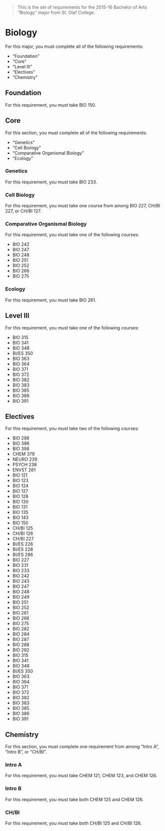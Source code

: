 > This is the set of requirements for the 2015-16 Bachelor of Arts “Biology”
> major from St. Olaf College.

# Biology
For this major, you must complete all of the following requirements:

- “Foundation”
- “Core”
- “Level III”
- “Electives”
- “Chemistry”

## Foundation
For this requirement, you must take BIO 150.


## Core
For this section, you must complete all of the following requirements:

- “Genetics”
- “Cell Biology”
- “Comparative Organismal Biology”
- “Ecology”

### Genetics
For this requirement, you must take BIO 233.

### Cell Biology
For this requirement, you must take one course from among BIO 227, CH/BI 227, or CH/BI 127.

### Comparative Organismal Biology
For this requirement, you must take one of the following courses:

- BIO 242
- BIO 247
- BIO 248
- BIO 251
- BIO 252
- BIO 266
- BIO 275

### Ecology
For this requirement, you must take BIO 261.


## Level III
For this requirement, you must take one of the following courses:

- BIO 315
- BIO 341
- BIO 348
- BI/ES 350
- BIO 363
- BIO 364
- BIO 371
- BIO 372
- BIO 382
- BIO 383
- BIO 385
- BIO 386
- BIO 391


## Electives
For this requirement, you must take two of the following courses:

- BIO 298
- BIO 396
- BIO 398
- CHEM 379
- NEURO 239
- PSYCH 238
- ENVST 281
- BIO 121
- BIO 123
- BIO 124
- BIO 127
- BIO 128
- BIO 130
- BIO 131
- BIO 135
- BIO 143
- BIO 150
- CH/BI 125
- CH/BI 126
- CH/BI 227
- BI/ES 226
- BI/ES 228
- BI/ES 286
- BIO 227
- BIO 231
- BIO 233
- BIO 242
- BIO 243
- BIO 247
- BIO 248
- BIO 249
- BIO 251
- BIO 252
- BIO 261
- BIO 266
- BIO 275
- BIO 282
- BIO 284
- BIO 287
- BIO 288
- BIO 292
- BIO 315
- BIO 341
- BIO 348
- BI/ES 350
- BIO 363
- BIO 364
- BIO 371
- BIO 372
- BIO 382
- BIO 383
- BIO 385
- BIO 386
- BIO 391


## Chemistry
For this section, you must complete one requirement from among “Intro A”, “Intro B”, or “CH/BI”.

### Intro A
For this requirement, you must take CHEM 121, CHEM 123, and CHEM 126.

### Intro B
For this requirement, you must take both CHEM 125 and CHEM 126.

### CH/BI
For this requirement, you must take both CH/BI 125 and CH/BI 126.


